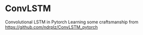 # ConvLSTM
 Convolutional LSTM in Pytorch
 Learning some craftsmanship from https://github.com/ndrplz/ConvLSTM_pytorch

